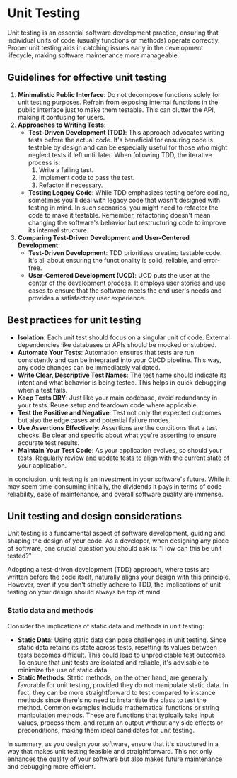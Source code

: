 # Unit Testing

Unit testing is an essential software development practice, ensuring that individual units of code
(usually functions or methods) operate correctly. Proper unit testing aids in catching issues early
in the development lifecycle, making software maintenance more manageable.

## Guidelines for effective unit testing

1. **Minimalistic Public Interface**: Do not decompose functions solely for unit testing purposes.
   Refrain from exposing internal functions in the public interface just to make them testable. This
   can clutter the API, making it confusing for users.
2. **Approaches to Writing Tests**:
    - **Test-Driven Development (TDD)**: This approach advocates writing tests before the actual
      code. It's beneficial for ensuring code is testable by design and can be especially useful for
      those who might neglect tests if left until later. When following TDD, the iterative process
      is:
        1. Write a failing test.
        2. Implement code to pass the test.
        3. Refactor if necessary.
    - **Testing Legacy Code**: While TDD emphasizes testing before coding, sometimes you'll deal
      with legacy code that wasn't designed with testing in mind. In such scenarios, you might need
      to refactor the code to make it testable. Remember, refactoring doesn't mean changing the
      software's behavior but restructuring code to improve its internal structure.
3. **Comparing Test-Driven Development and User-Centered Development**:
    - **Test-Driven Development**: TDD prioritizes creating testable code. It's all about ensuring
      the functionality is solid, reliable, and error-free.
    - **User-Centered Development (UCD)**: UCD puts the user at the center of the development
      process. It employs user stories and use cases to ensure that the software meets the end
      user's needs and provides a satisfactory user experience.

## Best practices for unit testing

-   **Isolation**: Each unit test should focus on a singular unit of code. External dependencies
    like databases or APIs should be mocked or stubbed.
-   **Automate Your Tests**: Automation ensures that tests are run consistently and can be
    integrated into your CI/CD pipeline. This way, any code changes can be immediately validated.
-   **Write Clear, Descriptive Test Names**: The test name should indicate its intent and what
    behavior is being tested. This helps in quick debugging when a test fails.
-   **Keep Tests DRY**: Just like your main codebase, avoid redundancy in your tests. Reuse setup
    and teardown code where applicable.
-   **Test the Positive and Negative**: Test not only the expected outcomes but also the edge cases
    and potential failure modes.
-   **Use Assertions Effectively**: Assertions are the conditions that a test checks. Be clear and
    specific about what you're asserting to ensure accurate test results.
-   **Maintain Your Test Code**: As your application evolves, so should your tests. Regularly review
    and update tests to align with the current state of your application.

In conclusion, unit testing is an investment in your software's future. While it may seem
time-consuming initially, the dividends it pays in terms of code reliability, ease of maintenance,
and overall software quality are immense.

## Unit testing and design considerations

Unit testing is a fundamental aspect of software development, guiding and shaping the design of your
code. As a developer, when designing any piece of software, one crucial question you should ask is:
"How can this be unit tested?"

Adopting a test-driven development (TDD) approach, where tests are written before the code itself,
naturally aligns your design with this principle. However, even if you don't strictly adhere to TDD,
the implications of unit testing on your design should always be top of mind.

### Static data and methods

Consider the implications of static data and methods in unit testing:

-   **Static Data**: Using static data can pose challenges in unit testing. Since static data
    retains its state across tests, resetting its values between tests becomes difficult. This could
    lead to unpredictable test outcomes. To ensure that unit tests are isolated and reliable, it's
    advisable to minimize the use of static data.
-   **Static Methods**: Static methods, on the other hand, are generally favorable for unit testing,
    provided they do not manipulate static data. In fact, they can be more straightforward to test
    compared to instance methods since there's no need to instantiate the class to test the method.
    Common examples include mathematical functions or string manipulation methods. These are
    functions that typically take input values, process them, and return an output without any side
    effects or preconditions, making them ideal candidates for unit testing.

In summary, as you design your software, ensure that it's structured in a way that makes unit
testing feasible and straightforward. This not only enhances the quality of your software but also
makes future maintenance and debugging more efficient.

<!-- DSG/ChatGPT 8/1/2023 -->
